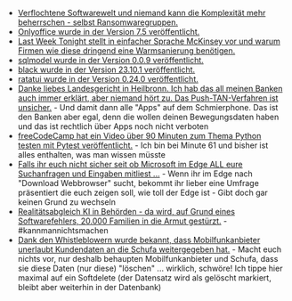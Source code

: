 * [Verflochtene Softwarewelt und niemand kann die Komplexität mehr beherrschen - selbst Ransomwaregruppen.](http://blog.fefe.de/?ts=9bcba7d0)
* [Onlyoffice wurde in der Version 7.5 veröffentlicht.](https://www.linux-magazin.de/news/aktualisiertes-onlyoffice-oeffnet-und-bearbeitet-pdf-dokumente/)
* [Last Week Tonight stellt in einfacher Sprache McKinsey vor und warum Firmen wie diese dringend eine Warmsanierung benötigen.](http://blog.fefe.de/?ts=9bc8a3c6)
* [sqlmodel wurde in der Version 0.0.9 veröffentlicht.](https://github.com/tiangolo/sqlmodel/releases/tag/0.0.9)
* [black wurde in der Version 23.10.1 veröffentlicht.](https://github.com/psf/black/releases/tag/23.10.1)
* [ratatui wurde in der Version 0.24.0 veröffentlicht.](https://github.com/ratatui-org/ratatui/releases/tag/v0.24.0)
* [Danke liebes Landesgericht in Heilbronn. Ich hab das all meinen Banken auch immer erklärt, aber niemand hört zu. Das Push-TAN-Verfahren ist unsicher.](https://www.borncity.com/blog/2023/10/24/gericht-stuft-push-tan-verfahren-der-banken-als-unsicher-ein/) - Und damit dann alle "Apps" auf dem Schmierphone. Das ist den Banken aber egal, denn die wollen deinen Bewegungsdaten haben und das ist rechtlich über Apps noch nicht verboten
* [freeCodeCamp hat ein Video über 90 Minuten zum Thema Python testen mit Pytest veröffentlicht.](https://www.freecodecamp.org/news/testing-in-python-with-pytest/) - Ich bin bei Minute 61 und bisher ist alles enthalten, was man wissen müsste
* [Falls ihr euch nicht sicher seit ob Microsoft im Edge ALL eure Suchanfragen und Eingaben mitliest ...](https://www.borncity.com/blog/2023/10/23/microsoft-edge-zeigt-chrome-interessenten-umfrage-statt-download/) - Wenn ihr im Edge nach "Download Webbrowser" sucht, bekommt ihr lieber eine Umfrage präsentiert die euch zeigen soll, wie toll der Edge ist - Gibt doch gar keinen Grund zu wechseln
* [Realitätsabgleich KI in Behörden - da wird, auf Grund eines Softwarefehlers, 20.000 Familien in die Armut gestürzt.](https://netzpolitik.org/2023/ki-verordnung-auf-der-zielgeraden-welche-schlupfloecher-die-eu-jetzt-noch-schliessen-muss/) - #kannmannichtsmachen
* [Dank den Whistleblowern wurde bekannt, dass Mobilfunkanbieter unerlaubt Kundendaten an die Schufa weitergegeben hat.](https://www.borncity.com/blog/2023/10/23/schufa-lscht-daten-zu-handyvertrgen/) - Macht euch nichts vor, nur deshalb behaupten Mobilfunkanbieter und Schufa, dass sie diese Daten (nur diese) "löschen" ... wirklich, schwöre! Ich tippe hier maximal auf ein Softdelete (der Datensatz wird als gelöscht markiert, bleibt aber weiterhin in der Datenbank)
